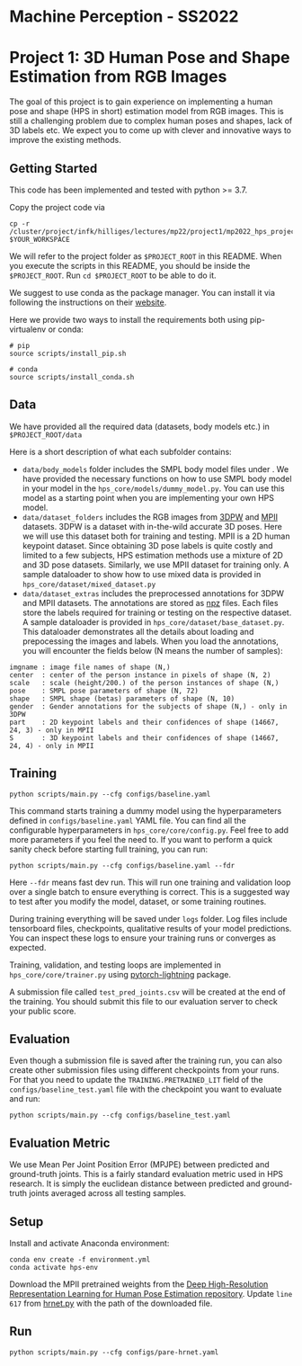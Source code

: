 # Machine Perception - SS2022
# Project 1: 3D Human Pose and Shape Estimation from RGB Images

The goal of this project is to gain experience on implementing a human pose and shape (HPS in short) estimation model
from RGB images. This is still a challenging problem due to complex human poses and shapes, lack of 3D labels etc. We
expect you to come up with clever and innovative ways to improve the existing methods.

## Getting Started
This code has been implemented and tested with python >= 3.7.

Copy the project code via

```shell
cp -r /cluster/project/infk/hilliges/lectures/mp22/project1/mp2022_hps_project $YOUR_WORKSPACE
```

We will refer to the project folder as `$PROJECT_ROOT` in this README. When you execute the scripts in this README,
you should be inside the `$PROJECT_ROOT`. Run `cd $PROJECT_ROOT` to be able to do it.

We suggest to use conda as the package manager. You can install it via following the instructions on their 
[website](https://docs.conda.io/en/latest/miniconda.html).

Here we provide two ways to install the requirements both using pip-virtualenv or conda:

```shell
# pip
source scripts/install_pip.sh

# conda
source scripts/install_conda.sh
```

## Data

We have provided all the required data (datasets, body models etc.) in `$PROJECT_ROOT/data`

Here is a short description of what each subfolder contains:

- `data/body_models` folder includes the SMPL body model files under . We have provided the necessary functions
on how to use SMPL body model in your model in the `hps_core/models/dummy_model.py`. You can use this model as a 
starting point when you are implementing your own HPS model.
- `data/dataset_folders` includes the RGB images from [3DPW](https://virtualhumans.mpi-inf.mpg.de/3DPW) 
and [MPII](http://human-pose.mpi-inf.mpg.de/) datasets. 3DPW is a dataset with in-the-wild accurate 3D poses. Here we
will use this dataset both for training and testing. MPII is a 2D human keypoint dataset. 
Since obtaining 3D pose labels is
quite costly and limited to a few subjects, HPS estimation methods use a mixture of 2D and 3D pose datasets. Similarly,
we use MPII dataset for training only. A sample dataloader to show how to use mixed data is provided in 
`hps_core/dataset/mixed_dataset.py`
- `data/dataset_extras` includes the preprocessed annotations for 3DPW and MPII datasets. The annotations are stored
as [npz](https://numpy.org/doc/stable/reference/generated/numpy.savez.html) files. Each files store the labels required
for training or testing on the respective dataset. A sample dataloader is provided in `hps_core/dataset/base_dataset.py`.
This dataloader demonstrates all the details about loading and prepocessing the images and labels.
When you load the annotations, you will encounter the fields below 
(N means the number of samples):
```
imgname : image file names of shape (N,)
center  : center of the person instance in pixels of shape (N, 2)
scale   : scale (height/200.) of the person instances of shape (N,)
pose    : SMPL pose parameters of shape (N, 72)
shape   : SMPL shape (betas) parameters of shape (N, 10)
gender  : Gender annotations for the subjects of shape (N,) - only in 3DPW
part    : 2D keypoint labels and their confidences of shape (14667, 24, 3) - only in MPII
S       : 3D keypoint labels and their confidences of shape (14667, 24, 4) - only in MPII
```


## Training
```shell
python scripts/main.py --cfg configs/baseline.yaml
```

This command starts training a dummy model using the hyperparameters defined in `configs/baseline.yaml` YAML file. 
You can find all the configurable hyperparameters in `hps_core/core/config.py`. Feel free to add more parameters if you
feel the need to. If you want to perform a quick sanity check before starting full training, you can run:

```shell
python scripts/main.py --cfg configs/baseline.yaml --fdr
```

Here `--fdr` means fast dev run. This will run one training and validation loop over a single batch to ensure everything
is correct. This is a suggested way to test after you modify the model, dataset, or some training routines.

During training everything will be saved under `logs` folder. Log files include tensorboard files, checkpoints,
qualitative results of your model predictions. You can inspect these logs to ensure your training runs or converges 
as expected.

Training, validation, and testing loops are implemented in `hps_core/core/trainer.py` using 
[pytorch-lightning](https://www.pytorchlightning.ai/) package.

A submission file called `test_pred_joints.csv` will be created at the end of the training. You should submit this file
to our evaluation server to check your public score.

## Evaluation

Even though a submission file is saved after the training run, you can also create other submission files using different
checkpoints from your runs. For that you need to update the `TRAINING.PRETRAINED_LIT` field of the 
`configs/baseline_test.yaml` file with the checkpoint you want to evaluate and run:

```shell
python scripts/main.py --cfg configs/baseline_test.yaml
```

## Evaluation Metric

We use Mean Per Joint Position Error (MPJPE) between predicted and ground-truth joints. 
This is a fairly standard evaluation metric used in HPS research. 
It is simply the euclidean distance between predicted and ground-truth joints averaged
across all testing samples.

## Setup

Install and activate Anaconda environment:


```shell
conda env create -f environment.yml 
conda activate hps-env
```

Download the MPII pretrained weights from the [Deep High-Resolution Representation Learning for Human Pose Estimation repository](https://github.com/HRNet/HRNet-Human-Pose-Estimation#installation). Update ```line 617``` from [hrnet.py](hps_core/models/backbone/hrnet.py) with the path of the downloaded file.

## Run
```shell
python scripts/main.py --cfg configs/pare-hrnet.yaml
```
